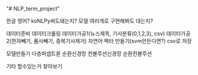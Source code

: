 ﻿"# NLP_term_project" 

한글 영어?
koNLPy써도돼는지?
모델 여러개로 구현해봐도 대는지?

데이터준비
데이터크롤링
데이터가공1(뉴스제목, 기사분류(0,1,2,3), csv)
데이터가공2(한자빼기, 품사빼기, 중복기사제거)
자연어 벡터 만들기(svm만든다면?)
csv로 저장

모델만들기
다층퍼셉트론
순환신경망
컨볼루션신경망
순환컨볼루션

기타 할수있는거 찾아보기